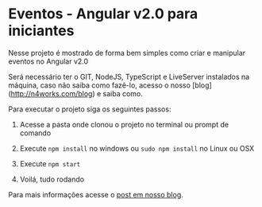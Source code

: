 # Eventos - Angular v2.0 para iniciantes

Nesse projeto é mostrado de forma bem simples como criar e manipular eventos no Angular v2.0

Será necessário ter o GIT, NodeJS, TypeScript e LiveServer instalados na máquina, caso não saiba como fazê-lo, acesso o nosso [blog] (http://n4works.com/blog) e saiba como.

Para executar o projeto siga os seguintes passos:

1. Acesse a pasta onde clonou o projeto no terminal ou prompt de comando

2. Execute ```npm install``` no windows ou ```sudo npm install``` no Linux ou OSX

3. Execute ```npm start```

4. Voilá, tudo rodando

Para mais informações acesse o [post em nosso blog](http://n4works.com/blog/angularjs2-eventos).
